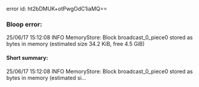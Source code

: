 error id: ht2bDMUK+otPwgOdC1iaMQ==
### Bloop error:

25/06/17 15:12:08 INFO MemoryStore: Block broadcast_0_piece0 stored as bytes in memory (estimated size 34.2 KiB, free 4.5 GiB)
#### Short summary: 

25/06/17 15:12:08 INFO MemoryStore: Block broadcast_0_piece0 stored as bytes in memory (estimated si...